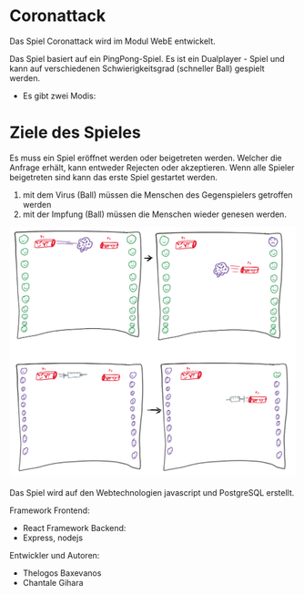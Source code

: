 # Coronattack

Das Spiel Coronattack wird im Modul WebE entwickelt. 

Das Spiel basiert auf ein PingPong-Spiel. Es ist ein Dualplayer - Spiel und kann auf verschiedenen Schwierigkeitsgrad (schneller Ball) gespielt werden. 

* Es gibt zwei Modis: 

# Ziele des Spieles

Es muss ein Spiel eröffnet werden oder beigetreten werden. Welcher die Anfrage erhält, kann entweder 
Rejecten oder akzeptieren. Wenn alle Spieler beigetreten sind kann das erste Spiel gestartet werden.

1) mit dem Virus (Ball) müssen die Menschen des Gegenspielers getroffen werden
2) mit der Impfung (Ball) müssen die Menschen wieder genesen werden.

![Skizze Coronattack](app/src/img/Skizze.png)

Das Spiel wird auf den Webtechnologien javascript und PostgreSQL erstellt.

Framework Frontend:
- React
Framework Backend:
- Express, nodejs


Entwickler und Autoren:
- Thelogos Baxevanos
- Chantale Gihara

